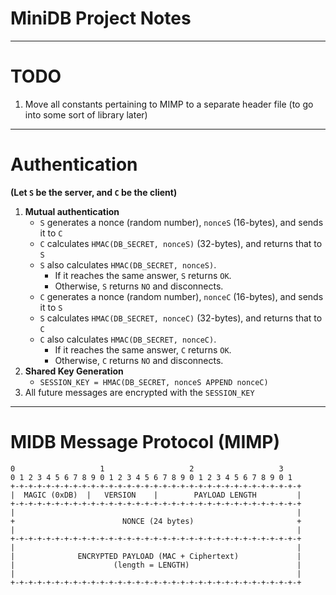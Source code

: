 MiniDB Project Notes
====

---
# TODO

1) Move all constants pertaining to MIMP to a separate header file (to go into some sort of library later)

---
# Authentication

**(Let `S` be the server, and `C` be the client)**

1) **Mutual authentication**
    * `S` generates a nonce (random number), `nonceS` (16-bytes), and sends it to `C`
    * `C` calculates `HMAC(DB_SECRET, nonceS)` (32-bytes), and returns that to `S`
    * `S` also calculates `HMAC(DB_SECRET, nonceS)`. 
      * If it reaches the same answer, `S` returns `OK`. 
      * Otherwise, `S` returns `NO` and disconnects.
    * `C` generates a nonce (random number), `nonceC` (16-bytes), and sends it to `S`
    * `S` calculates `HMAC(DB_SECRET, nonceC)` (32-bytes), and returns that to `C`
    * `C` also calculates `HMAC(DB_SECRET, nonceC)`. 
      * If it reaches the same answer, `C` returns `OK`. 
      * Otherwise, `C` returns `NO` and disconnects.
2) **Shared Key Generation**
    * `SESSION_KEY = HMAC(DB_SECRET, nonceS APPEND nonceC)`
3) All future messages are encrypted with the `SESSION_KEY`

---
# MIDB Message Protocol (MIMP)

```
0                   1                   2                   3
0 1 2 3 4 5 6 7 8 9 0 1 2 3 4 5 6 7 8 9 0 1 2 3 4 5 6 7 8 9 0 1
+-+-+-+-+-+-+-+-+-+-+-+-+-+-+-+-+-+-+-+-+-+-+-+-+-+-+-+-+-+-+-+-+
|  MAGIC (0xDB)  |   VERSION    |        PAYLOAD LENGTH         |
+-+-+-+-+-+-+-+-+-+-+-+-+-+-+-+-+-+-+-+-+-+-+-+-+-+-+-+-+-+-+-+-+
|                                                               |
+                        NONCE (24 bytes)                       +
|                                                               |
+-+-+-+-+-+-+-+-+-+-+-+-+-+-+-+-+-+-+-+-+-+-+-+-+-+-+-+-+-+-+-+-+
|                                                               |
|              ENCRYPTED PAYLOAD (MAC + Ciphertext)             |
|                      (length = LENGTH)                        |
|                                                               |
+-+-+-+-+-+-+-+-+-+-+-+-+-+-+-+-+-+-+-+-+-+-+-+-+-+-+-+-+-+-+-+-+
```

